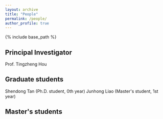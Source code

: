 ```yaml
---
layout: archive
title: "People"
permalink: /people/
author_profile: true
---
```


{% include base_path %}

<style>
    .res-text {
        text-align: justify;
    }
    .res {
        float: right;
        width: 60%;
    }
    @media only screen and (max-width: 800px) and (orientation:portrait) {
        .res {
            width: 100%;
        }
    }
</style>
 
## Principal Investigator

<p>
Prof. Tingzheng Hou
</p>

## Graduate students

<p>
Shendong Tan (Ph.D. student, 0th year)
Junhong Liao (Master's student, 1st year)
</p>

## Master's students

<script src="/assets/js/vanilla-back-to-top.min.js"></script>
<script>addBackToTop({
  diameter: 56,
  backgroundColor: '#ddd',
  textColor: '#003262'
})</script>
